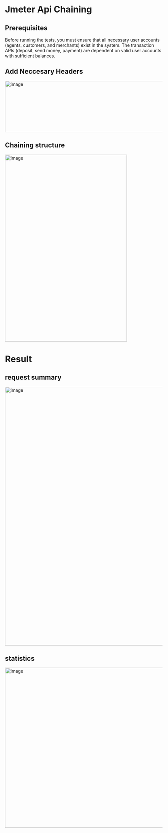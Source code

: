 # Jmeter Api Chaining

## Prerequisites
Before running the tests, you must ensure that all necessary user accounts (agents, customers, and merchants) exist in the system. The transaction APIs (deposit, send money, payment) are dependent on valid user accounts with sufficient balances.

## Add Neccesary Headers
<img width="859" height="164" alt="image" src="https://github.com/user-attachments/assets/56b27c0f-1e4d-4347-8296-d0c12e6f74d0" />

## Chaining structure

<img width="390" height="598" alt="image" src="https://github.com/user-attachments/assets/cd9ec90c-ba60-4693-ade8-095515df41aa" />

# Result

## request summary


<img width="1903" height="826" alt="image" src="https://github.com/user-attachments/assets/7b068946-51df-4663-8116-f1aa12f3d21a" />

## statistics

<img width="1629" height="512" alt="image" src="https://github.com/user-attachments/assets/d681db1a-afd0-418a-8a38-2dc03f09110a" />


